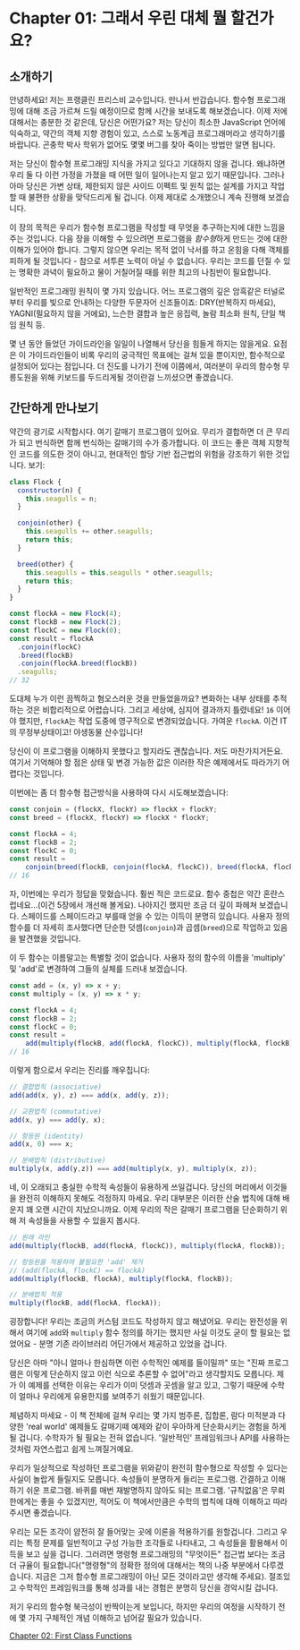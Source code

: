 # Chapter 01: 그래서 우린 대체 뭘 할건가요?

## 소개하기

안녕하세요! 저는 프랭클린 프리스비 교수입니다. 만나서 반갑습니다. 함수형 프로그래밍에 대해 조금 가르쳐 드릴 예정이므로 함께 시간을 보내도록 해보겠습니다. 이제 저에 대해서는 충분한 것 같은데, 당신은 어떤가요? 저는 당신이 최소한 JavaScript 언어에 익숙하고, 약간의 객체 지향 경험이 있고, 스스로 노동계급 프로그래머라고 생각하기를 바랍니다. 곤충학 박사 학위가 없어도 몇몇 버그를 찾아 죽이는 방법만 알면 됩니다.

저는 당신이 함수형 프로그래밍 지식을 가지고 있다고 기대하지 않을 겁니다. 왜냐하면 우리 둘 다 이런 가정을 가졌을 때 어떤 일이 일어나는지 알고 있기 때문입니다. 그러나 아마 당신은 가변 상태, 제한되지 않은 사이드 이펙트 및 원칙 없는 설계를 가지고 작업할 때 불편한 상황을 맞닥드리게 될 겁니다. 이제 제대로 소개했으니 계속 진행해 보겠습니다.

이 장의 목적은 우리가 함수형 프로그램을 작성할 때 무엇을 추구하는지에 대한 느낌을 주는 것입니다. 다음 장을 이해할 수 있으려면 프로그램을 *함수형*하게 만드는 것에 대한 이해가 있어야 합니다. 그렇지 않으면 우리는 목적 없이 낙서를 하고 온힘을 다해 객체를 피하게 될 것입니다 - 참으로 서투른 노력이 아닐 수 없습니다. 우리는 코드를 던질 수 있는 명확한 과녁이 필요하고 물이 거칠어질 때를 위한 최고의 나침반이 필요합니다.

일반적인 프로그래밍 원칙이 몇 가지 있습니다. 어느 프로그램의 깊은 암흑같은 터널로부터 우리를 빛으로 안내하는 다양한 두문자어 신조들이죠: DRY(반복하지 마세요), YAGNI(필요하지 않을 거에요), 느슨한 결합과 높은 응집력, 놀람 최소화 원칙, 단일 책임 원칙 등.

몇 년 동안 들었던 가이드라인을 일일이 나열해서 당신을 힘들게 하지는 않을게요. 요점은 이 가이드라인들이 비록 우리의 궁극적인 목표에는 걸쳐 있을 뿐이지만, 함수적으로 설정되어 있다는 점입니다. 더 진도를 나가기 전에 이쯤에서, 여러분이 우리의 함수형 무릉도원을 위해 키보드를 두드리게될 것이란걸 느끼셨으면 좋겠습니다.

<!--BREAK-->

## 간단하게 만나보기

약간의 광기로 시작합시다. 여기 갈매기 프로그램이 있어요. 무리가 결합하면 더 큰 무리가 되고 번식하면 함께 번식하는 갈매기의 수가 증가합니다. 이 코드는 좋은 객체 지향적인 코드를 의도한 것이 아니고, 현대적인 할당 기반 접근법의 위험을 강조하기 위한 것입니다. 보기:

```js
class Flock {
  constructor(n) {
    this.seagulls = n;
  }

  conjoin(other) {
    this.seagulls += other.seagulls;
    return this;
  }

  breed(other) {
    this.seagulls = this.seagulls * other.seagulls;
    return this;
  }
}

const flockA = new Flock(4);
const flockB = new Flock(2);
const flockC = new Flock(0);
const result = flockA
  .conjoin(flockC)
  .breed(flockB)
  .conjoin(flockA.breed(flockB))
  .seagulls;
// 32
```

도대체 누가 이런 끔찍하고 혐오스러운 것을 만들었을까요? 변화하는 내부 상태를 추적하는 것은 비합리적으로 어렵습니다. 그리고 세상에, 심지어 결과까지 틀렸네요! `16` 이어야 했지만, `flockA`는 작업 도중에 영구적으로 변경되었습니다. 가여운 `flockA`. 이건 IT의 무정부상태이고! 야생동물 산수입니다!

당신이 이 프로그램을 이해하지 못했다고 할지라도 괜찮습니다. 저도 마찬가지거든요. 여기서 기억해야 할 점은 상태 및 변경 가능한 값은 이러한 작은 예제에서도 따라가기 어렵다는 것입니다.

이번에는 좀 더 함수형 접근방식을 사용하여 다시 시도해보겠습니다:

```js
const conjoin = (flockX, flockY) => flockX + flockY;
const breed = (flockX, flockY) => flockX * flockY;

const flockA = 4;
const flockB = 2;
const flockC = 0;
const result =
    conjoin(breed(flockB, conjoin(flockA, flockC)), breed(flockA, flockB));
// 16
```

자, 이번에는 우리가 정답을 맞혔습니다. 훨씬 적은 코드로요. 함수 중첩은 약간 혼란스럽네요...(이건 5장에서 개선해 볼게요). 나아지긴 했지만 조금 더 깊이 파헤쳐 보겠습니다. 스페이드를 스페이드라고 부를때 얻을 수 있는 이득이 분명히 있습니다. 사용자 정의 함수를 더 자세히 조사했다면 단순한 덧셈(`conjoin`)과 곱셈(`breed`)으로 작업하고 있음을 발견했을 것입니다.

이 두 함수는 이름말고는 특별할 것이 없습니다. 사용자 정의 함수의 이름을 'multiply' 및 'add'로 변경하여 그들의 실체를 드러내 보겠습니다.

```js
const add = (x, y) => x + y;
const multiply = (x, y) => x * y;

const flockA = 4;
const flockB = 2;
const flockC = 0;
const result =
    add(multiply(flockB, add(flockA, flockC)), multiply(flockA, flockB));
// 16
```
이렇게 함으로서 우리는 진리를 깨우칩니다:

```js
// 결합법칙 (associative)
add(add(x, y), z) === add(x, add(y, z));

// 교환법칙 (commutative)
add(x, y) === add(y, x);

// 항등원 (identity)
add(x, 0) === x;

// 분배법칙 (distributive)
multiply(x, add(y,z)) === add(multiply(x, y), multiply(x, z));
```

네, 이 오래되고 충실한 수학적 속성들이 유용하게 쓰일겁니다. 당신의 머리에서 이것들을 완전히 이해하지 못해도 걱정하지 마세요. 우리 대부분은 이러한 산술 법칙에 대해 배운지 꽤 오랜 시간이 지났으니까요. 이제 우리의 작은 갈매기 프로그램을 단순화하기 위해 저 속성들을 사용할 수 있을지 봅시다.

```js
// 원래 라인
add(multiply(flockB, add(flockA, flockC)), multiply(flockA, flockB));

// 항등원을 적용하여 불필요한 'add' 제거
// (add(flockA, flockC) == flockA)
add(multiply(flockB, flockA), multiply(flockA, flockB));

// 분배법칙 적용
multiply(flockB, add(flockA, flockA));
```

굉장합니다! 우리는 조금의 커스텀 코드도 작성하지 않고 해냈어요. 우리는 완전성을 위해서 여기에 `add`와 `multiply` 함수 정의를 하기는 했지만 사실 이것도 굳이 할 필요는 없었어요 - 분명 기존 라이브러리 어딘가에서 제공하고 있었을 겁니다.

당신은 아마 "아니 얼마나 한심하면 이런 수학적인 예제를 들이밀까" 또는 "진짜 프로그램은 이렇게 단순하지 않고 이런 식으로 추론할 수 없어"라고 생각할지도 모릅니다. 제가 이 예제를 선택한 이유는 우리가 이미 덧셈과 곳셈을 알고 있고, 그렇기 때문에 수학이 얼마나 우리에게 유용한지를 보여주기 쉬웠기 때문입니다.

체념하지 마세요 - 이 책 전체에 걸쳐 우리는 몇 가지 범주론, 집합론, 람다 미적분과 다양한 'real world' 예제들도 갈매기떼 예제와 같이 우아하게 단순화시키는 경험을 하게 될 겁니다. 수학자가 될 필요는 전혀 없습니다. '일반적인' 프레임워크나 API를 사용하는 것처럼 자연스럽고 쉽게 느껴질거예요.

우리가 일상적으로 작성하던 프로그램을 위와같이 완전히 함수형으로 작성할 수 있다는 사실이 놀랍게 들릴지도 모릅니다. 속성들이 분명하게 들리는 프로그램. 간결하고 이해하기 쉬운 프로그램. 바퀴를 매번 재발명하지 않아도 되는 프로그램. '규칙없음'은 무뢰한에게는 좋을 수 있겠지만, 적어도 이 책에서만큼은 수학의 법칙에 대해 이해하고 따라주시면 좋겠습니다.

우리는 모든 조각이 얌전히 잘 들어맞는 곳에 이론을 적용하기를 원할겁니다. 그리고 우리는 특정 문제를 일반적이고 구성 가능한 조각들로 나타내고, 그 속성들을 활용해서 이득을 보고 싶을 겁니다. 그러려면 명령형 프로그래밍의 "무엇이든" 접근법 보다는 조금 더 규율이 필요합니다("명령형"의 정확한 정의에 대해서는 책의 나중 부분에서 다루겠습니다. 지금은 그저 함수형 프로그래밍이 아닌 모든 것이라고만 생각해 주세요). 절조있고 수학적인 프레임워크를 통해 성과를 내는 경험은 분명히 당신을 경악시킬 겁니다.

저기 우리의 함수형 북극성이 반짝이는게 보입니다, 하지만 우리의 여정을 시작하기 전에 몇 가지 구체적인 개념 이해하고 넘어갈 필요가 있습니다.

[Chapter 02: First Class Functions](ch02.md)

